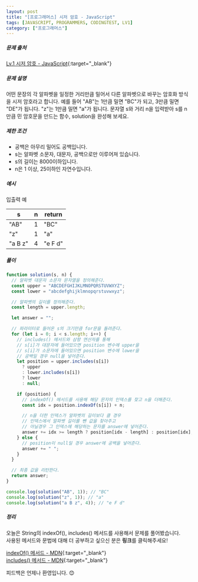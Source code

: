 ```yaml
---
layout: post
title: "[프로그래머스] 시저 암호 - JavaScript"
tags: [JAVASCRIPT, PROGRAMMERS, CODINGTEST, LV1]
category: ["프로그래머스"]
---
```


##### 문제 출처

[Lv.1 시저 암호 - JavaScript](https://programmers.co.kr/learn/courses/30/lessons/12926?language=javascript){:target="\_blank"}

##### 문제 설명

어떤 문장의 각 알파벳을 일정한 거리만큼 밀어서 다른 알파벳으로 바꾸는 암호화 방식을 시저 암호라고 합니다. 예를 들어 "AB"는 1만큼 밀면 "BC"가 되고, 3만큼 밀면 "DE"가 됩니다. "z"는 1만큼 밀면 "a"가 됩니다. 문자열 s와 거리 n을 입력받아 s를 n만큼 민 암호문을 만드는 함수, solution을 완성해 보세요.

##### 제한 조건

- 공백은 아무리 밀어도 공백입니다.
- s는 알파벳 소문자, 대문자, 공백으로만 이루어져 있습니다.
- s의 길이는 8000이하입니다.
- n은 1 이상, 25이하인 자연수입니다.

##### 예시

입출력 예

| s       | n   | return  |
| ------- | --- | ------- |
| "AB"    | 1   | "BC"    |
| "z"     | 1   | "a"     |
| "a B z" | 4   | "e F d" |

##### 풀이

```javascript
function solution(s, n) {
  // 알파벳 대문자 소문자 문자열을 정의해준다.
  const upper = "ABCDEFGHIJKLMNOPQRSTUVWXYZ";
  const lower = "abcdefghijklmnopqrstuvwxyz";

  // 알파벳의 길이를 정의해준다.
  const length = upper.length;

  let answer = "";

  // 파라미터로 들어온 s의 크기만큼 for문을 돌려준다.
  for (let i = 0; i < s.length; i++) {
    // includes() 메서드와 삼항 연산자를 통해
    // s[i]가 대문자에 들어있으면 position 변수에 upper을
    // s[i]가 소문자에 들어있으면 position 변수에 lower을
    // 공백일 경우 null을 넣어준다.
    let position = upper.includes(s[i])
      ? upper
      : lower.includes(s[i])
      ? lower
      : null;

    if (position) {
      // indexOf() 메서드를 사용해 해당 문자의 인덱스를 찾고 n을 더해준다.
      const idx = position.indexOf(s[i]) + n;

      // n을 더한 인덱스가 알파벳의 길이보다 클 경우
      // 인덱스에서 알파벳 길이를 뺀 값을 찾아주고
      // 아닐경우 그 인덱스에 해당하는 문자를 answer에 넣어준다.
      answer += idx >= length ? position[idx - length] : position[idx];
    } else {
      // position이 null일 경우 answer에 공백을 넣어준다.
      answer += " ";
    }
  }

  // 최종 값을 리턴한다.
  return answer;
}

console.log(solution("AB", 1)); // "BC"
console.log(solution("z", 1)); // "a"
console.log(solution("a B z", 4)); // "e F d"
```

##### 정리

오늘은 String의 indexOf(), includes() 메서드를 사용해서 문제를 풀어봤습니다.<br />
사용된 메서드와 문법에 대해 더 공부하고 싶으신 분은 **링크**를 클릭해주세요!

[indexOf() 메서드 - MDN](https://developer.mozilla.org/ko/docs/Web/JavaScript/Reference/Global_Objects/String/indexOf){:target="\_blank"}<br />
[includes() 메서드 - MDN](hthttps://developer.mozilla.org/ko/docs/Web/JavaScript/Reference/Global_Objects/String/includes){:target="\_blank"}

피드백은 언제나 환영입니다. 😊
